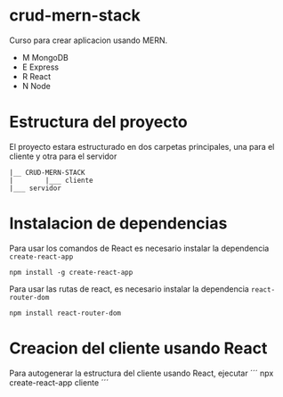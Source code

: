 # crud-mern-stack
Curso para crear aplicacion usando MERN.

- M MongoDB
- E Express
- R React
- N Node

# Estructura del proyecto
El proyecto estara estructurado en dos carpetas principales, una para el cliente y otra para el servidor
```
|__ CRUD-MERN-STACK
|        |___ cliente
|___ servidor

```
# Instalacion de dependencias
Para usar los comandos de React es necesario instalar la dependencia `create-react-app`
```
npm install -g create-react-app
```

Para usar las rutas de react, es necesario instalar la dependencia `react-router-dom`
```
npm install react-router-dom
```

# Creacion del cliente usando React
Para autogenerar la estructura del cliente usando React, ejecutar
´´´
npx create-react-app cliente
´´´


